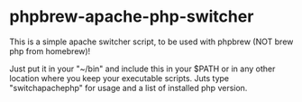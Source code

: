 # phpbrew-apache-php-switcher

This is a simple apache switcher script, to be used with phpbrew (NOT brew php from homebrew)!

Just put it in your "~/bin" and include this in your $PATH or in any other location where you keep your executable scripts.
Juts type "switchapachephp" for usage and a list of installed php version.